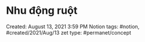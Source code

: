# Nhu động ruột

Created: August 13, 2021 3:59 PM
Notion tags: #notion, #created/2021/Aug/13
zet type: #permanet/concept